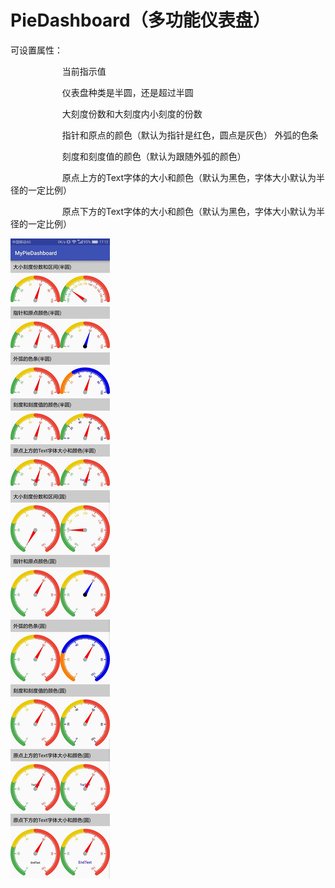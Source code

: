 # PieDashboard（多功能仪表盘）
<p>
	可设置属性：   &nbsp;
</p>
<p>
	&nbsp; &nbsp; &nbsp; &nbsp; &nbsp; &nbsp; &nbsp; &nbsp; &nbsp; &nbsp; &nbsp;当前指示值 &nbsp; <span style="color:#000099;">&nbsp;</span><span style="color:#ff6600;">&nbsp;</span> &nbsp; &nbsp;
</p>
<p>
	&nbsp; &nbsp; &nbsp; &nbsp; &nbsp; &nbsp; &nbsp; &nbsp; &nbsp; &nbsp; &nbsp;仪表盘种类是半圆，还是超过半圆
</p>
<p>
	&nbsp; &nbsp; &nbsp; &nbsp; &nbsp; &nbsp; &nbsp; &nbsp; &nbsp; &nbsp; &nbsp;大刻度份数和大刻度内小刻度的份数&nbsp;
</p>
<p>
	&nbsp; &nbsp; &nbsp; &nbsp; &nbsp; &nbsp; &nbsp; &nbsp; &nbsp; &nbsp; &nbsp;指针和原点的颜色（默认为指针是红色，圆点是灰色）           外弧的色条
</p>
<p>
	&nbsp; &nbsp; &nbsp; &nbsp; &nbsp; &nbsp; &nbsp; &nbsp; &nbsp; &nbsp; &nbsp;刻度和刻度值的颜色（默认为跟随外弧的颜色）   &nbsp; &nbsp; &nbsp; &nbsp;&nbsp;
</p>
<p>
	&nbsp; &nbsp; &nbsp; &nbsp; &nbsp; &nbsp; &nbsp; &nbsp; &nbsp; &nbsp; &nbsp;原点上方的Text字体的大小和颜色（默认为黑色，字体大小默认为半径的一定比例） &nbsp; &nbsp; &nbsp; &nbsp; &nbsp;&nbsp;
</p>
<p>
	&nbsp; &nbsp; &nbsp; &nbsp; &nbsp; &nbsp; &nbsp; &nbsp; &nbsp; &nbsp; &nbsp;原点下方的Text字体的大小和颜色（默认为黑色，字体大小默认为半径的一定比例）
</p>

![Image text](https://github.com/AndroidCloud/PieDashboard/blob/master/DemoImg/417341552863794314.jpg)
